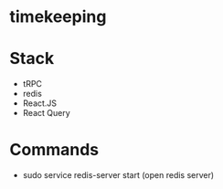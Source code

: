 # timekeeping


# Stack
- tRPC
- redis
- React.JS
- React Query


# Commands
- sudo service redis-server start (open redis server)
